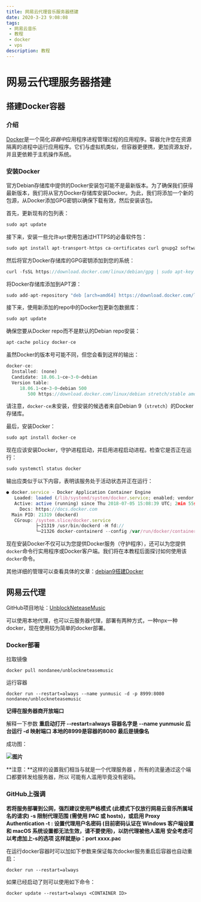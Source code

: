 ```yaml
---
title: 网易云代理音乐服务器搭建
date: 2020-3-23 9:08:08
tags:
 - 网易云音乐
 - 教程
 - docker
 - vps
description: 教程
---
```

# 网易云代理服务器搭建

## 搭建Docker容器

### **介绍**

[Docker](https://www.docker.com/)是一个简化*容器中*应用程序进程管理过程的应用程序。容器允许您在资源隔离的进程中运行应用程序。它们与虚拟机类似，但容器更便携，更加资源友好，并且更依赖于主机操作系统。

### 安装Docker

官方Debian存储库中提供的Docker安装包可能不是最新版本。为了确保我们获得最新版本，我们将从官方Docker存储库安装Docker。为此，我们将添加一个新的包源，从Docker添加GPG密钥以确保下载有效，然后安装该包。

首先，更新现有的包列表：

```javascript
sudo apt update
```

接下来，安装一些允许`apt`使用包通过HTTPS的必备软件包：

```javascript
sudo apt install apt-transport-https ca-certificates curl gnupg2 software-properties-common
```

然后将官方Docker存储库的GPG密钥添加到您的系统：

```javascript
curl -fsSL https://download.docker.com/linux/debian/gpg | sudo apt-key add -
```

将Docker存储库添加到APT源：

```javascript
sudo add-apt-repository "deb [arch=amd64] https://download.docker.com/linux/debian $(lsb_release -cs) stable"
```

接下来，使用新添加的repo中的Docker包更新包数据库：

```javascript
sudo apt update
```

确保您要从Docker repo而不是默认的Debian repo安装：

```javascript
apt-cache policy docker-ce
```

虽然Docker的版本号可能不同，但您会看到这样的输出：

```javascript
docker-ce:
  Installed: (none)
  Candidate: 18.06.1~ce~3-0~debian
  Version table:
     18.06.1~ce~3-0~debian 500
        500 https://download.docker.com/linux/debian stretch/stable amd64 Packages
```

请注意，`docker-ce`未安装，但安装的候选者来自Debian 9（`stretch`）的Docker存储库。

最后，安装Docker：

```javascript
sudo apt install docker-ce
```

现在应该安装Docker，守护进程启动，并启用进程启动进程。检查它是否正在运行：

```javascript
sudo systemctl status docker
```

输出应类似于以下内容，表明该服务处于活动状态并正在运行：

```javascript
● docker.service - Docker Application Container Engine
   Loaded: loaded (/lib/systemd/system/docker.service; enabled; vendor preset: enabled)
   Active: active (running) since Thu 2018-07-05 15:08:39 UTC; 2min 55s ago
     Docs: https://docs.docker.com
  Main PID: 21319 (dockerd)
   CGroup: /system.slice/docker.service
           ├─21319 /usr/bin/dockerd -H fd://
           └─21326 docker-containerd --config /var/run/docker/containerd/containerd.toml
```

现在安装Docker不仅可以为您提供Docker服务（守护程序），还可以为您提供`docker`命令行实用程序或Docker客户端。我们将在本教程后面探讨如何使用该`docker`命令。

其他详细的管理可以查看具体的文章：[debian9搭建Docker](https://cloud.tencent.com/developer/article/1360720)



## 网易云代理

GitHub项目地址：[UnblockNeteaseMusic](https://github.com/nondanee/UnblockNeteaseMusic)

可以使用本地代理，也可以云服务器代理，部署有两种方式，一种npx一种 docker，现在使用较为简单的docker部署。

### Docker部署

拉取镜像

```linux
docker pull nondanee/unblockneteasemusic
```

运行容器

```linux
docker run --restart=always --name yunmusic -d -p 8999:8080 nondanee/unblockneteasemusic
```

**记得在服务器商开放端口**

解释一下参数
**重启动打开 --restart=always
容器名字是 --name yunmusic
后台运行 -d
映射端口 本地的8999是容器的8080
最后是镜像名**

成功图：

**![图片](https://images.cnblogs.com/cnblogs_com/duskry/1655101/o_200225231128Snipaste_2020-02-25_14-25-18.png)**



**注意：**这样的设置我们相当与就是一个代理服务器 ，所有的流量通过这个端口都要转发给服务器，所以 可能有人滥用毕竟没有密码。

### **GitHub上强调**

**若将服务部署到公网，强烈建议使用严格模式 (此模式下仅放行网易云音乐所属域名的请求) -s 限制代理范围 (需使用 PAC 或 hosts)，或启用 Proxy Authentication -t : 设置代理用户名密码 (目前密码认证在 Windows 客户端设置和 macOS 系统设置都无法生效，请不要使用)，以防代理被他人滥用**
**安全考虑可以考虑加上-s的选项 这样就是ip：port xxxx.pac**



在运行docker容器时可以加如下参数来保证每次docker服务重启后容器也自动重启：

```
docker run --restart=always
```

如果已经启动了则可以使用如下命令：

```
docker update --restart=always <CONTAINER ID>
```



